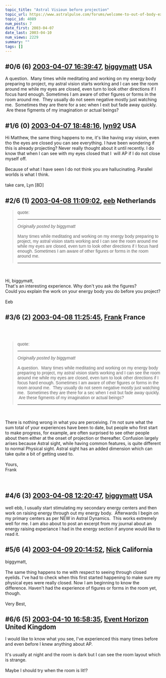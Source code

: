 ```yaml
---
topic_title: "Astral Visioun before projection"
topic_url: https://www.astralpulse.com/forums/welcome-to-out-of-body-experiences!/astral-visioun-before-projection
topic_id: 4089
num_posts: 7
date_first: 2003-04-07
date_last: 2003-04-10
num_views: 2229
summary: ""
tags: []
---
```


## \#0/6 (6) [2003-04-07 16:39:47](https://www.astralpulse.com/forums/index.php?msg=119801), [biggymatt](https://www.astralpulse.com/forums/profile/?u=2100) USA ##
<section>
A question.  Many times while meditating and working on my energy body preparing to project, my astral vision starts working and I can see the room around me while my eyes are closed, even turn to look other directions if I focus hard enough. Sometimes I am aware of other figures or forms in the room around me.  They usually do not seem negative mostly just watching me.  Sometimes they are there for a sec when I exit but fade away quickly.  Are these figments of my imagination or actual beings?
<br>
</section>

## \#1/6 (0) [2003-04-07 18:48:16](https://www.astralpulse.com/forums/index.php?msg=27255), [lyn92](https://www.astralpulse.com/forums/profile/?u=2051) USA ##
<section>
Hi Matthew, the same thing happens to me, it's like having xray vision, even tho the eyes are closed you can see everything. I have been wondering if this is already projecting? Never really thought about it until recently. I do know that when I can see with my eyes closed that I  will AP if I do not close myself off.
<br>
<br>
Because of what I have seen I do not think you are hallucinating. Parallel worlds is what I think.
<br>
<br>
take care, Lyn [8D]
<br>
</section>

## \#2/6 (1) [2003-04-08 11:09:02](https://www.astralpulse.com/forums/index.php?msg=27289), [eeb](https://www.astralpulse.com/forums/profile/?u=1726) Netherlands ##
<section>
<blockquote id='"quote"'>
 <font face='"Arial"' id='"quote"' size='"1"'>
  quote:
  <hr height='"1"' id='"quote"' noshade=""/>
  <i>
   Originally posted by biggymatt
  </i>
  <br>
  <br>
  Many times while meditating and working on my energy body preparing to project, my astral vision starts working and I can see the room around me while my eyes are closed, even turn to look other directions if I focus hard enough. Sometimes I am aware of other figures or forms in the room around me.
  <hr height='"1"' id='"quote"' noshade=""/>
 </font>
</blockquote>
<br>
<br>
Hi, biggymatt,
<br>
That's an interesting experience. Why don't you ask the figures?
<br>
Could you explain the work on your energy body you do before you project?
<br>
<br>
Eeb
<br>
</section>

## \#3/6 (2) [2003-04-08 11:25:45](https://www.astralpulse.com/forums/index.php?msg=27291), [Frank](https://www.astralpulse.com/forums/profile/?u=359) France ##
<section>
<br>
<br>
<blockquote id='"quote"'>
 <font face='"Arial"' id='"quote"' size='"1"'>
  quote:
  <hr height='"1"' id='"quote"' noshade=""/>
  <i>
   Originally posted by biggymatt
  </i>
  <br>
  <br>
  A question.  Many times while meditating and working on my energy body preparing to project, my astral vision starts working and I can see the room around me while my eyes are closed, even turn to look other directions if I focus hard enough. Sometimes I am aware of other figures or forms in the room around me.  They usually do not seem negative mostly just watching me.  Sometimes they are there for a sec when I exit but fade away quickly.  Are these figments of my imagination or actual beings?
  <br>
  <hr height='"1"' id='"quote"' noshade=""/>
 </font>
</blockquote>
<br>
<br>
There is nothing wrong in what you are perceiving. I'm not sure what the sum total of your experiences have been to date, but people who first start to make progress, for example, are often surprised to see other people about them either at the onset of projection or thereafter. Confusion largely arises because Astral sight, while having common features, is quite different to normal Physical sight. Astral sight has an added dimension which can take quite a bit of getting used to.
<br>
<br>
Yours,
<br>
Frank
<br>
<br>
<br>
</section>

## \#4/6 (3) [2003-04-08 12:20:47](https://www.astralpulse.com/forums/index.php?msg=27300), [biggymatt](https://www.astralpulse.com/forums/profile/?u=2100) USA ##
<section>
well ebb, I usually start stimulating my secondary energy centers and then work on raising energy through out my energy body.  Afterwards I begin on my primary centers as per NEW in Astral Dynamics.  This works extremely well for me. I am also about to post an excerpt from my journal about an energy raising experiance I had in the energy section if anyone would like to read it.
</section>

## \#5/6 (4) [2003-04-09 20:14:52](https://www.astralpulse.com/forums/index.php?msg=27527), [Nick](https://www.astralpulse.com/forums/profile/?u=2080) California ##
<section>
biggymatt,
<br>
<br>
The same thing happens to me with respect to seeing through closed eyelids. I've had to check when this first started happening to make sure my physical eyes were really closed. Now I am beginning to know the difference. Haven't had the experience of figures or forms in the room yet, though.
<br>
<br>
Very Best,
</section>

## \#6/6 (5) [2003-04-10 16:58:35](https://www.astralpulse.com/forums/index.php?msg=27668), [Event Horizon](https://www.astralpulse.com/forums/profile/?u=1865) United Kingdom ##
<section>
I would like to know what you see, I've experienced this many times before and even before I knew anything about AP.
<br>
<br>
It's usually at night and the room is dark but I can see the room layout which is strange.
<br>
<br>
Maybe I should try when the room is lit!?
</section>